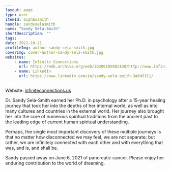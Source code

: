 ```yaml
---
layout: page
type: user
itemId: bcphbssmith
handle: sandyselasmith
name: "Sandy Sela-Smith"
shortDescription: ""
tags:
date: 2022-10-21
profileImg: author-sandy-sela-smith.jpg
coverImg: cover-author-sandy-sela-smith.jpg
websites:
    - name: Infinite Connections
      url: https://web.archive.org/web/20200105081108/http://www.infiniteconnections.us/
    - name: LinkedIn
      url: https://www.linkedin.com/in/sandy-sela-smith-3a645311/
---
```


Website: [infiniteconnections.us](https://web.archive.org/web/20200105081108/http://www.infiniteconnections.us/)

Dr. Sandy Sela-Smith earned her Ph.D. in psychology after a 15-year healing journey that took her into the depths of her internal world, as well as into many cultures and countries in the external world. Her journey also brought her into the core of numerous spiritual traditions from the ancient past to the leading edge of current human spiritual understanding.

Perhaps, the single most important discovery of these multiple journeys is that no matter how disconnected we may feel, we are not separate; but rather, we are infinitely connected with each other and with everything that was, and is, and shall be.

Sandy passed away on June 6, 2021 of pancreatic cancer. Please enjoy her enduring contribution to the world of dreaming.
